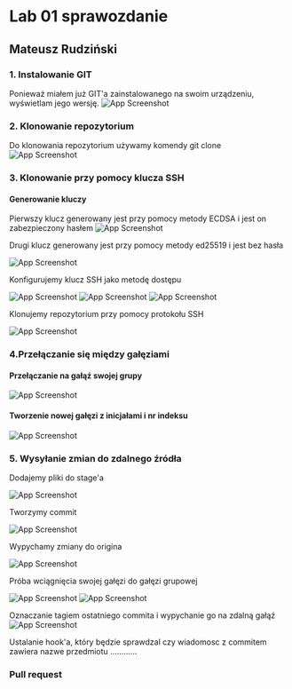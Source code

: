 
# Lab 01 sprawozdanie
## Mateusz Rudziński
### 1. Instalowanie GIT
Ponieważ miałem już GIT'a zainstalowanego na swoim urządzeniu, wyświetlam jego wersję.
![App Screenshot](https://github.com/InzynieriaOprogramowaniaAGH/MDO2022/blob/dd6d0ea80783d07866dcbf1fe00116855b44fd58/GCL/03/MR299810/lab01/1.png)
### 2. Klonowanie repozytorium 
 Do klonowania repozytorium używamy komendy git clone 
![App Screenshot](https://github.com/InzynieriaOprogramowaniaAGH/MDO2022/blob/dd6d0ea80783d07866dcbf1fe00116855b44fd58/GCL/03/MR299810/lab01/2.png)
### 3. Klonowanie przy pomocy klucza SSH
#### Generowanie kluczy 
Pierwszy klucz generowany jest przy pomocy metody ECDSA i jest on zabezpieczony hasłem
![App Screenshot](https://github.com/InzynieriaOprogramowaniaAGH/MDO2022/blob/dd6d0ea80783d07866dcbf1fe00116855b44fd58/GCL/03/MR299810/lab01/3.1.png)

Drugi klucz generowany jest przy pomocy metody ed25519 i jest bez hasła

![App Screenshot](https://github.com/InzynieriaOprogramowaniaAGH/MDO2022/blob/dd6d0ea80783d07866dcbf1fe00116855b44fd58/GCL/03/MR299810/lab01/3.2.png)

Konfigurujemy klucz SSH jako metodę dostępu 

![App Screenshot](https://github.com/InzynieriaOprogramowaniaAGH/MDO2022/blob/dd6d0ea80783d07866dcbf1fe00116855b44fd58/GCL/03/MR299810/lab01/3.3.png)
![App Screenshot](https://github.com/InzynieriaOprogramowaniaAGH/MDO2022/blob/dd6d0ea80783d07866dcbf1fe00116855b44fd58/GCL/03/MR299810/lab01/3.4.1.png)
![App Screenshot](https://github.com/InzynieriaOprogramowaniaAGH/MDO2022/blob/dd6d0ea80783d07866dcbf1fe00116855b44fd58/GCL/03/MR299810/lab01/3.4.png)

Klonujemy repozytorium przy pomocy protokołu SSH

![App Screenshot](https://github.com/InzynieriaOprogramowaniaAGH/MDO2022/blob/dd6d0ea80783d07866dcbf1fe00116855b44fd58/GCL/03/MR299810/lab01/3.5.png)

### 4.Przełączanie się między gałęziami

#### Przełączanie na gałąź swojej grupy

![App Screenshot](https://github.com/InzynieriaOprogramowaniaAGH/MDO2022/blob/dd6d0ea80783d07866dcbf1fe00116855b44fd58/GCL/03/MR299810/lab01/4.png)

#### Tworzenie nowej gałęzi z inicjałami i nr indeksu

![App Screenshot](https://github.com/InzynieriaOprogramowaniaAGH/MDO2022/blob/dd6d0ea80783d07866dcbf1fe00116855b44fd58/GCL/03/MR299810/lab01/5.png)

### 5. Wysyłanie zmian do zdalnego źródła

Dodajemy pliki do stage'a

![App Screenshot](https://github.com/InzynieriaOprogramowaniaAGH/MDO2022/blob/dd6d0ea80783d07866dcbf1fe00116855b44fd58/GCL/03/MR299810/lab01/6.1.png)

Tworzymy commit

![App Screenshot](https://github.com/InzynieriaOprogramowaniaAGH/MDO2022/blob/dd6d0ea80783d07866dcbf1fe00116855b44fd58/GCL/03/MR299810/lab01/6.2.png)

Wypychamy zmiany do origina

![App Screenshot](https://github.com/InzynieriaOprogramowaniaAGH/MDO2022/blob/dd6d0ea80783d07866dcbf1fe00116855b44fd58/GCL/03/MR299810/lab01/6.3.png)

Próba wciągnięcia swojej gałęzi do gałęzi grupowej

![App Screenshot](https://github.com/InzynieriaOprogramowaniaAGH/MDO2022/blob/dd6d0ea80783d07866dcbf1fe00116855b44fd58/GCL/03/MR299810/lab01/6.5.png)
![App Screenshot](https://github.com/InzynieriaOprogramowaniaAGH/MDO2022/blob/dd6d0ea80783d07866dcbf1fe00116855b44fd58/GCL/03/MR299810/lab01/6.6.png)

Oznaczanie tagiem ostatniego commita i wypychanie go na zdalną gałąź 
![App Screenshot](https://github.com/InzynieriaOprogramowaniaAGH/MDO2022/blob/dd6d0ea80783d07866dcbf1fe00116855b44fd58/GCL/03/MR299810/lab01/6.7.png)

Ustalanie hook'a, który będzie sprawdzal czy wiadomosc z commitem zawiera nazwe przedmiotu
............

### Pull request 
